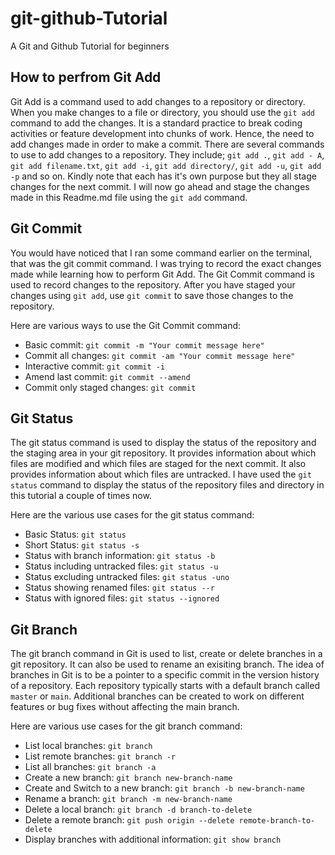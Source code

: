 # git-github-Tutorial
A Git and Github Tutorial for beginners

## How to perfrom Git Add
Git Add is a command used to add changes to a repository or directory.
When you make changes to a file or directory, you should use the `git add` command to add the changes.
It is a standard practice to break coding activities or feature development into chunks of work.
Hence, the need to add changes made in order to make a commit.
There are several commands to use to add changes to a repository.
They include; `git add .`, `git add - A`, `git add filename.txt`, `git add -i`, `git add directory/`, `git add -u`, `git add -p` and so on.
Kindly  note that each has it's own purpose but they all stage changes for the next commit.
I will now go ahead and stage the changes made in this Readme.md file using the `git add` command.


## Git Commit
You would have noticed that I ran some command earlier on the terminal, that was the git commit command. 
I was trying to record the exact changes made while learning how to perform Git Add.
The Git Commit command is used to record changes to the repository.
After you have staged your changes using `git add`, use `git commit` to save those changes to the repository.

Here are various ways to use the Git Commit command:

- Basic commit: `git commit -m "Your commit message here"`
- Commit all changes: `git commit -am "Your commit message here"`
- Interactive commit: `git commit -i`
- Amend last commit: `git commit --amend`
- Commit only staged changes: `git commit`


## Git Status
The git status command is used to display the status of the repository and the staging area in your git repository.
It provides information about which files are modified and which files are staged for the next commit.
It also provides information about which files are untracked.
I have used the `git status` command to display the status of the repository files and directory in this tutorial a couple of times now.

Here are the various use cases for the git status command:

- Basic Status: `git status`
- Short Status: `git status -s`
- Status with branch information: `git status -b`
- Status including untracked files: `git status -u`
- Status excluding untracked files: `git status -uno`
- Status showing renamed files: `git status --r`
- Status with ignored files: `git status --ignored`

## Git Branch
The git branch command in Git is used to list, create or delete branches in a git repository.
It can also be used to rename an exisiting branch.
The idea of branches in Git is to be a pointer to a specific commit in the version history of a repository.
Each repository typically starts with a default branch called `master` or `main`.
Additional branches can be created to work on different features or bug fixes without affecting the main branch.

Here are various use cases for the git branch command:

- List local branches: `git branch`
- List remote branches: `git branch -r`
- List all branches: `git branch -a`
- Create a new branch: `git branch new-branch-name`
- Create and Switch to a new branch: `git branch -b new-branch-name`
- Rename a branch: `git branch -m new-branch-name`
- Delete a local branch: `git branch -d branch-to-delete`
- Delete a remote branch: `git push origin --delete remote-branch-to-delete`
- Display branches with additional information: `git show branch`
